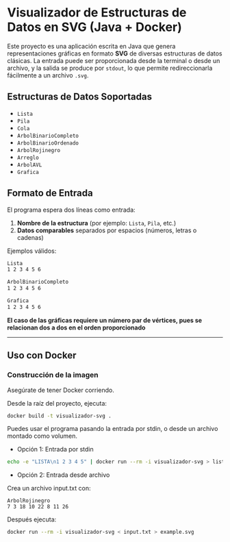 # Visualizador de Estructuras de Datos en SVG (Java + Docker)

Este proyecto es una aplicación escrita en Java que genera representaciones gráficas en formato **SVG** de diversas estructuras de datos clásicas. La entrada puede ser proporcionada desde la terminal o desde un archivo, y la salida se produce por `stdout`, lo que permite redireccionarla fácilmente a un archivo `.svg`.

## Estructuras de Datos Soportadas

- `Lista`
- `Pila`
- `Cola`
- `ArbolBinarioCompleto`
- `ArbolBinarioOrdenado`
- `ArbolRojinegro`
- `Arreglo`
- `ArbolAVL`
- `Grafica`

## Formato de Entrada

El programa espera dos líneas como entrada:

1. **Nombre de la estructura** (por ejemplo: `Lista`, `Pila`, etc.)
2. **Datos comparables** separados por espacios (números, letras o cadenas)

Ejemplos válidos:

```txt
Lista
1 2 3 4 5 6
```

```txt
ArbolBinarioCompleto
1 2 3 4 5 6
```

```txt
Grafica 
1 2 3 4 5 6
```
**El caso de las gráficas requiere un número par de vértices, pues se relacionan dos a dos en el orden proporcionado**

---

##  Uso con Docker

### Construcción de la imagen

Asegúrate de tener Docker corriendo.

Desde la raíz del proyecto, ejecuta:

``` bash
docker build -t visualizador-svg .
```

Puedes usar el programa pasando la entrada por stdin, o desde un archivo montado como volumen.

- Opción 1: Entrada por stdin

``` bash
echo -e "LISTA\n1 2 3 4 5" | docker run --rm -i visualizador-svg > lista.svg
```

- Opción 2: Entrada desde archivo

Crea un archivo input.txt con:

```
ArbolRojinegro
7 3 18 10 22 8 11 26
```

Después ejecuta:
``` bash
docker run --rm -i visualizador-svg < input.txt > example.svg
```
